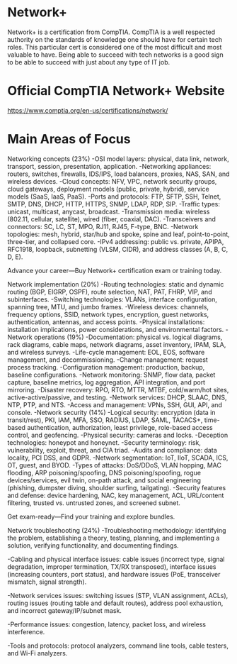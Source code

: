 # Network+

Network+ is a certification from CompTIA. CompTIA is a well respected authority
on the standards of knowledge one should have for certain tech roles. This 
particular cert is considered one of the most difficult and most valuable to 
have. Being able to succeed with tech networks is a good sign to be able to 
succeed with just about any type of IT job. 

# Official CompTIA Network+ Website

https://www.comptia.org/en-us/certifications/network/

# Main Areas of Focus

Networking concepts (23%)
-OSI model layers: physical, data link, network, transport, session, presentation, application.
-Networking appliances: routers, switches, firewalls, IDS/IPS, load balancers, proxies, NAS, SAN, and wireless devices.
-Cloud concepts: NFV, VPC, network security groups, cloud gateways, deployment models (public, private, hybrid), service models (SaaS, IaaS, PaaS).
-Ports and protocols: FTP, SFTP, SSH, Telnet, SMTP, DNS, DHCP, HTTP, HTTPS, SNMP, LDAP, RDP, SIP.
-Traffic types: unicast, multicast, anycast, broadcast.
-Transmission media: wireless (802.11, cellular, satellite), wired (fiber, coaxial, DAC).
-Transceivers and connectors: SC, LC, ST, MPO, RJ11, RJ45, F-type, BNC.
-Network topologies: mesh, hybrid, star/hub and spoke, spine and leaf, point-to-point, three-tier, and collapsed core.
-IPv4 addressing: public vs. private, APIPA, RFC1918, loopback, subnetting (VLSM, CIDR), and address classes (A, B, C, D, E).

Advance your career—Buy Network+ certification exam or training today.

Network implementation (20%)
-Routing technologies: static and dynamic routing (BGP, EIGRP, OSPF), route selection, NAT, PAT, FHRP, VIP, and subinterfaces.
-Switching technologies: VLANs, interface configuration, spanning tree, MTU, and jumbo frames.
-Wireless devices: channels, frequency options, SSID, network types, encryption, guest networks, authentication, antennas, and access points.
-Physical installations: installation implications, power considerations, and environmental factors.
-Network operations (19%)
-Documentation: physical vs. logical diagrams, rack diagrams, cable maps, network diagrams, asset inventory, IPAM, SLA, and wireless surveys.
-Life-cycle management: EOL, EOS, software management, and decommissioning.
-Change management: request process tracking.
-Configuration management: production, backup, baseline configurations.
-Network monitoring: SNMP, flow data, packet capture, baseline metrics, log aggregation, API integration, and port mirroring.
-Disaster recovery: RPO, RTO, MTTR, MTBF, cold/warm/hot sites, active-active/passive, and testing.
-Network services: DHCP, SLAAC, DNS, NTP, PTP, and NTS.
-Access and management: VPNs, SSH, GUI, API, and console.
-Network security (14%)
-Logical security: encryption (data in transit/rest), PKI, IAM, MFA, SSO, RADIUS, LDAP, SAML, TACACS+, time-based authentication, authorization, least privilege, role-based access control, and geofencing.
-Physical security: cameras and locks.
-Deception technologies: honeypot and honeynet.
-Security terminology: risk, vulnerability, exploit, threat, and CIA triad.
-Audits and compliance: data locality, PCI DSS, and GDPR.
-Network segmentation: IoT, IIoT, SCADA, ICS, OT, guest, and BYOD.
-Types of attacks: DoS/DDoS, VLAN hopping, MAC flooding, ARP poisoning/spoofing, DNS poisoning/spoofing, rogue devices/services, evil twin, on-path attack, and social engineering (phishing, dumpster diving, shoulder surfing, tailgating).
-Security features and defense: device hardening, NAC, key management, ACL, URL/content filtering, trusted vs. untrusted zones, and screened subnet.

Get exam-ready—Find your training and explore bundles.

Network troubleshooting (24%)
-Troubleshooting methodology: identifying the problem, establishing a theory, testing, planning, and implementing a solution, verifying functionality, and documenting findings.

-Cabling and physical interface issues: cable issues (incorrect type, signal degradation, improper termination, TX/RX transposed), interface issues (increasing counters, port status), and hardware issues (PoE, transceiver mismatch, signal strength).

-Network services issues: switching issues (STP, VLAN assignment, ACLs), routing issues (routing table and default routes), address pool exhaustion, and incorrect gateway/IP/subnet mask.

-Performance issues: congestion, latency, packet loss, and wireless interference.

-Tools and protocols: protocol analyzers, command line tools, cable testers, and Wi-Fi analyzers.
